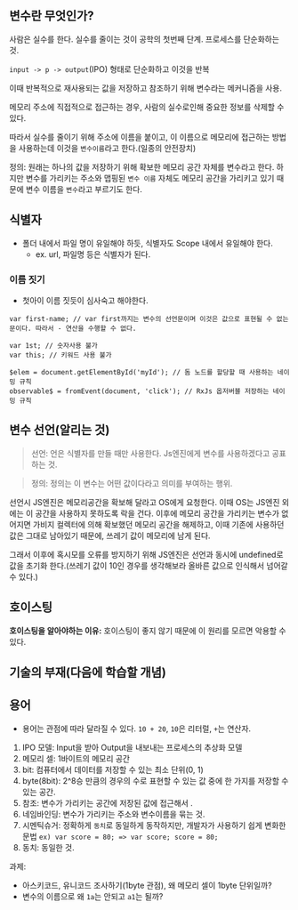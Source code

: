 ## 변수란 무엇인가?
사람은 실수를 한다. 실수를 줄이는 것이 공학의 첫번째 단계. 프로세스를 단순화하는 것.

`input -> p -> output`(IPO) 형태로 단순화하고 이것을 반복

이때 반복적으로 재사용되는 값을 저장하고 참조하기 위해 변수라는 메커니즘을 사용.

메모리 주소에 직접적으로 접근하는 경우, 사람의 실수로인해 중요한 정보를 삭제할 수 있다.

따라서 실수를 줄이기 위해 주소에 이름을 붙이고, 이 이름으로 메모리에 접근하는 방법을 사용하는데 이것을 `변수이름`라고 한다.(일종의 안전장치)

정의: 원래는 하나의 값을 저장하기 위해 확보한 메모리 공간 자체를 변수라고 한다. 하지만 변수를 가리키는 주소와 맵핑된 `변수 이름` 자체도 메모리 공간을 가리키고 있기 때문에 변수 이름을 `변수`라고 부르기도 한다.


## 식별자
- 폴더 내에서 파일 명이 유일해야 하듯, 식별자도 Scope 내에서 유일해야 한다.
  - ex. url, 파일명 등은 식별자가 된다.

### **이름 짓기**
- 첫아이 이름 짓듯이 심사숙고 해야한다.

```
var first-name; // var first까지는 변수의 선언문이며 이것은 값으로 표현될 수 없는 문이다. 따라서 - 연산을 수행할 수 없다.

var 1st; // 숫자사용 불가
var this; // 키워드 사용 불가
```

```
$elem = document.getElementById('myId'); // 돔 노드를 할당할 때 사용하는 네이밍 규칙
observable$ = fromEvent(document, 'click'); // RxJs 옵저버블 저장하는 네이밍 규칙
```

## 변수 선언(알리는 것)
> 선언: 언은 식별자를 만들 때만 사용한다. Js엔진에게 변수를 사용하겠다고 공표하는 것.

> 정의: 정의는 이 변수는 어떤 값이다라고 의미를 부여하는 행위.

선언시 JS엔진은 메모리공간을 확보해 달라고 OS에게 요청한다. 이때 OS는 JS엔진 외에는 이 공간을 사용하지 못하도록 락을 건다. 이후에 메모리 공간을 가리키는 변수가 없어지면 가비지 컬렉터에 의해 확보했던 메모리 공간을 해제하고, 이때 기존에 사용하던 값은 그대로 남아있기 때문에, 쓰레기 값이 메모리에 남게 된다.

그래서 이후에 혹시모를 오류를 방지하기 위해 JS엔진은 선언과 동시에 undefined로 값을 초기화 한다.(쓰레기 값이 10인 경우를 생각해보라 올바른 값으로 인식해서 넘어갈 수 있다.)


## 호이스팅
**호이스팅을 알아야하는 이유:** 호이스팅이 좋지 않기 때문에 이 원리를 모르면 악용할 수 있다.



## 기술의 부재(다음에 학습할 개념)

## 용어
- 용어는 관점에 따라 달라질 수 있다.
    `10 + 20`, `10`은 리터럴, `+`는 연산자.

1. IPO 모델: Input을 받아 Output을 내보내는 프로세스의 추상화 모델
2. 메모리 셀: 1바이트의 메모리 공간
3. bit: 컴퓨터에서 데이터를 저장할 수 있는 최소 단위(0, 1)
4. byte(8bit): 2^8승 만큼의 경우의 수로 표현할 수 있는 값 중에 한 가지를 저장할 수 있는 공간.
5. 참조: 변수가 가리키는 공간에 저장된 값에 접근해서 .
6. 네임바인딩: 변수가 가리키는 주소와 변수이름을 묶는 것.
7. 시멘틱슈거: 정확하게 `동치`로 동일하게 동작하지만, 개발자가 사용하기 쉽게 변화한 문법 `ex) var score = 80; => var score; score = 80;`
8. 동치: 동일한 것.

과제:
- 아스키코드, 유니코드 조사하기(1byte 관점), 왜 메모리 셀이 1byte 단위일까?
- 변수의 이름으로 왜 `1a`는 안되고 `a1`는 될까?